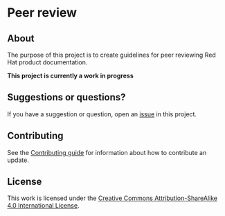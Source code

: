 # Peer review

## About

The purpose of this project is to create guidelines for peer reviewing Red Hat product documentation.

**This project is currently a work in progress**

## Suggestions or questions?

If you have a suggestion or question, open an [issue](https://github.com/redhat-documentation/peer-review/issues) in this project.

## Contributing

See the [Contributing guide](CONTRIBUTING.md) for information about how to contribute an update.

## License

This work is licensed under the [Creative Commons Attribution-ShareAlike 4.0 International License](https://creativecommons.org/licenses/by-sa/4.0/).
